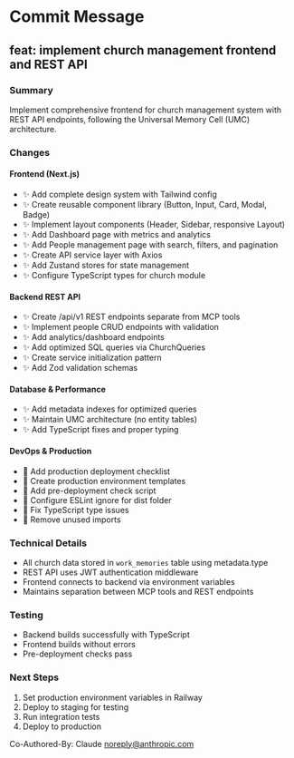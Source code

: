 # Commit Message

## feat: implement church management frontend and REST API

### Summary
Implement comprehensive frontend for church management system with REST API endpoints, following the Universal Memory Cell (UMC) architecture.

### Changes

#### Frontend (Next.js)
- ✨ Add complete design system with Tailwind config
- ✨ Create reusable component library (Button, Input, Card, Modal, Badge)
- ✨ Implement layout components (Header, Sidebar, responsive Layout)
- ✨ Add Dashboard page with metrics and analytics
- ✨ Add People management page with search, filters, and pagination
- ✨ Create API service layer with Axios
- ✨ Add Zustand stores for state management
- ✨ Configure TypeScript types for church module

#### Backend REST API
- ✨ Create /api/v1 REST endpoints separate from MCP tools
- ✨ Implement people CRUD endpoints with validation
- ✨ Add analytics/dashboard endpoints
- ✨ Add optimized SQL queries via ChurchQueries
- ✨ Create service initialization pattern
- ✨ Add Zod validation schemas

#### Database & Performance
- ✨ Add metadata indexes for optimized queries
- ✨ Maintain UMC architecture (no entity tables)
- ✨ Add TypeScript fixes and proper typing

#### DevOps & Production
- 📝 Add production deployment checklist
- 📝 Create production environment templates
- 📝 Add pre-deployment check script
- 📝 Configure ESLint ignore for dist folder
- 🔧 Fix TypeScript type issues
- 🔧 Remove unused imports

### Technical Details
- All church data stored in `work_memories` table using metadata.type
- REST API uses JWT authentication middleware
- Frontend connects to backend via environment variables
- Maintains separation between MCP tools and REST endpoints

### Testing
- Backend builds successfully with TypeScript
- Frontend builds without errors
- Pre-deployment checks pass

### Next Steps
1. Set production environment variables in Railway
2. Deploy to staging for testing
3. Run integration tests
4. Deploy to production

Co-Authored-By: Claude <noreply@anthropic.com>